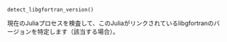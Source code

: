 ```
detect_libgfortran_version()
```

現在のJuliaプロセスを検査して、このJuliaがリンクされているlibgfortranのバージョンを特定します（該当する場合）。
